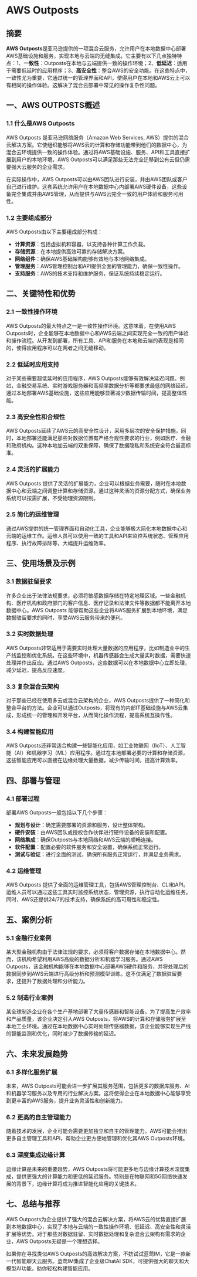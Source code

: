 # AWS Outposts

## 摘要

**AWS Outposts**是亚马逊提供的一项混合云服务，允许用户在本地数据中心部署AWS基础设施和服务，实现本地与云端的无缝集成。它主要有以下几点独特特点：1、**一致性**：Outposts在本地与云端提供一致的操作环境；2、**低延迟**：适用于需要低延时的应用程序；3、**高安全性**：整合AWS的安全功能。在这些特点中，一致性尤为重要，它通过统一的管理界面和API，使得用户在本地和AWS云上可以有相同的操作体验。这解决了混合云部署中常见的操作复杂性问题。

## 一、AWS OUTPOSTS概述

### 1.1 什么是AWS Outposts

AWS Outposts 是亚马逊网络服务（Amazon Web Services, AWS）提供的混合云解决方案。它使组织能够将AWS云的计算和存储功能带到他们的数据中心，为混合云环境提供一致的操作体验。通过将AWS基础设施、服务、API和工具直接扩展到用户的本地环境，AWS Outposts可以满足那些无法完全迁移到公有云但仍需要强大云服务的企业需求。

在实际操作中，AWS Outposts可以由AWS团队进行安装，并由AWS团队或客户自己进行维护。这套系统允许用户在本地数据中心内部署AWS硬件设备，这些设备完全集成并由AWS管理，从而提供与AWS云完全一致的用户体验和服务可用性。

### 1.2 主要组成部分

AWS Outposts由以下主要组成部分构成：

- **计算资源**：包括虚拟机和容器，以支持各种计算工作负载。
- **存储资源**：在本地提供高效可靠的存储解决方案。
- **网络组件**：确保AWS基础架构能够有效地与本地网络集成。
- **管理服务**：AWS管理控制台和API提供全面的管理能力，确保一致性操作。
- **支持服务**：AWS的技术支持和维护服务，保证系统持续稳定运行。

## 二、关键特性和优势

### 2.1 一致性操作环境

AWS Outposts的最大特点之一是一致性操作环境。这意味着，在使用AWS Outposts时，企业能够在本地数据中心和AWS云端之间实现完全一致的用户体验和操作流程。从开发到部署，所有工具、API和服务在本地和云端的表现是相同的，使得应用程序可以在两者之间无缝移动。

### 2.2 低延时应用支持

对于某些需要超低延时的应用程序，AWS Outposts能够有效解决延迟问题。例如，金融交易系统、实时游戏服务器和高频率数据分析等都要求最低的网络延迟，通过本地部署AWS基础设施，这些应用能够显著减少数据传输时间，提高整体性能。

### 2.3 高安全性和合规性

AWS Outposts延续了AWS云的高安全性设计，采用多层次的安全保护措施。同时，本地部署还能满足那些对数据位置有严格合规性要求的行业，例如医疗、金融和政府机构。这种本地加云端的双重保障，确保了数据隐私和系统安全符合最高标准。

### 2.4 灵活的扩展能力

AWS Outposts 提供了灵活的扩展能力，企业可以根据业务需要，随时在本地数据中心和云端之间调整计算和存储资源。通过这种灵活的资源分配方式，确保业务系统可以按需扩展，不受物理资源限制。

### 2.5 简化的运维管理

通过AWS提供的统一管理界面和自动化工具，企业能够极大简化本地数据中心和云端的运维工作。运维人员可以使用一致的工具和API来监控系统状态、管理应用程序、执行故障排除等，大幅提升运维效率。

## 三、使用场景及示例

### 3.1 数据驻留要求

许多企业出于法律法规要求，必须将敏感数据存储在特定地理区域。一些金融机构、医疗机构和政府部门的客户信息、医疗记录和法律文件等数据都不能离开本地数据中心。AWS Outposts 能够帮助这些企业将AWS服务扩展到本地环境，满足数据驻留要求的同时，享受AWS云服务带来的便利。

### 3.2 实时数据处理

AWS Outposts非常适用于需要实时处理大量数据的应用程序，比如制造业中的生产线监控和优化系统。在这些环境中，机器传感器会生成大量实时数据，需要快速处理并作出反应。通过AWS Outposts，这些数据可以在本地数据中心立即处理，减少延迟，提高反应速度。

### 3.3 复杂混合云架构

对于那些已经在使用多云或混合云架构的企业，AWS Outposts提供了一种简化和整合平台的方法。企业可以通过Outposts，将现有的内部IT基础设施与AWS云集成，形成统一的管理和开发平台，从而简化操作流程，提高系统互操作性。

### 3.4 构建智能应用

AWS Outposts还非常适合构建一些智能化应用，如工业物联网（IIoT）、人工智能（AI）和机器学习（ML）应用程序。通过在本地部署必要的计算和存储资源，这些智能应用可以直接在边缘处理大量数据，减少传输时间，提高计算效率。

## 四、部署与管理

### 4.1 部署过程

部署AWS Outposts一般包括以下几个步骤：

- **规划与设计**：确定需要部署的资源和服务，设计整体架构。
- **硬件安装**：由AWS团队或授权合作伙伴进行硬件设备的安装和配置。
- **网络集成**：确保Outposts与本地网络和AWS云端的顺畅连接。
- **软件配置**：配置必要的软件服务和安全设置，确保系统正常运行。
- **测试与验证**：进行全面的测试，确保所有服务正常运行，并满足业务需求。

### 4.2 运维管理

AWS Outposts 提供了全面的运维管理工具，包括AWS管理控制台、CLI和API。运维人员可以通过这些工具实时监控系统状态，管理资源，执行自动化运维任务。同时，AWS还提供24/7的技术支持，确保系统的高可用性和稳定性。

## 五、案例分析

### 5.1 金融行业案例

某大型金融机构由于法律法规的要求，必须将客户数据存储在本地数据中心。然而，该机构希望利用AWS高级的数据分析和机器学习服务。通过AWS Outposts，该金融机构能够在本地数据中心部署AWS硬件和服务，并将处理后的数据同步到AWS云端进行高级分析和预测模型训练。这不仅满足了数据驻留要求，还提升了数据处理和分析能力。

### 5.2 制造行业案例

某全球制造企业在各个生产基地部署了大量传感器和智能设备。为了提高生产效率和产品质量，该企业决定引入AWS Outposts，将AWS的计算和存储服务扩展至本地工业环境。通过在本地数据中心实时处理传感器数据，该企业能够实现生产线的智能监测和优化，同时减少了数据传输的延迟。

## 六、未来发展趋势

### 6.1 多样化服务扩展

未来，AWS Outposts可能会进一步扩展其服务范围，包括更多的数据库服务、AI和机器学习服务以及专用的行业解决方案。这将使得企业在本地数据中心能够享受到更丰富的AWS服务，提升业务灵活性和创新能力。

### 6.2 更高的自主管理能力

随着技术的发展，企业可能会需要更加独立和自主的管理能力。AWS可能会推出更多自主管理工具和API，帮助企业更方便地管理和优化其AWS Outposts环境。

### 6.3 深度集成边缘计算

边缘计算是未来的重要趋势，AWS Outposts将可能更多地与边缘计算技术深度集成，提供更强大的计算能力和更低的延迟服务。特别是在物联网和5G网络快速发展的背景下，边缘计算将成为推进智能化应用的关键技术。

## 七、总结与推荐

AWS Outposts为企业提供了强大的混合云解决方案，将AWS云的优势直接扩展到本地数据中心，实现了本地与云端的一致性操作环境、低延迟、高安全性和灵活扩展等优势。对于那些对数据驻留、实时数据处理和复杂混合云架构有需求的企业，AWS Outposts无疑是一个理想选择。

如果你在寻找类似AWS Outposts的高效解决方案，不妨试试蓝莺IM，它是一款新一代智能聊天云服务。蓝莺IM集成了企业级ChatAI SDK，可提供强大的聊天和大模型AI功能，助你轻松构建智能应用。